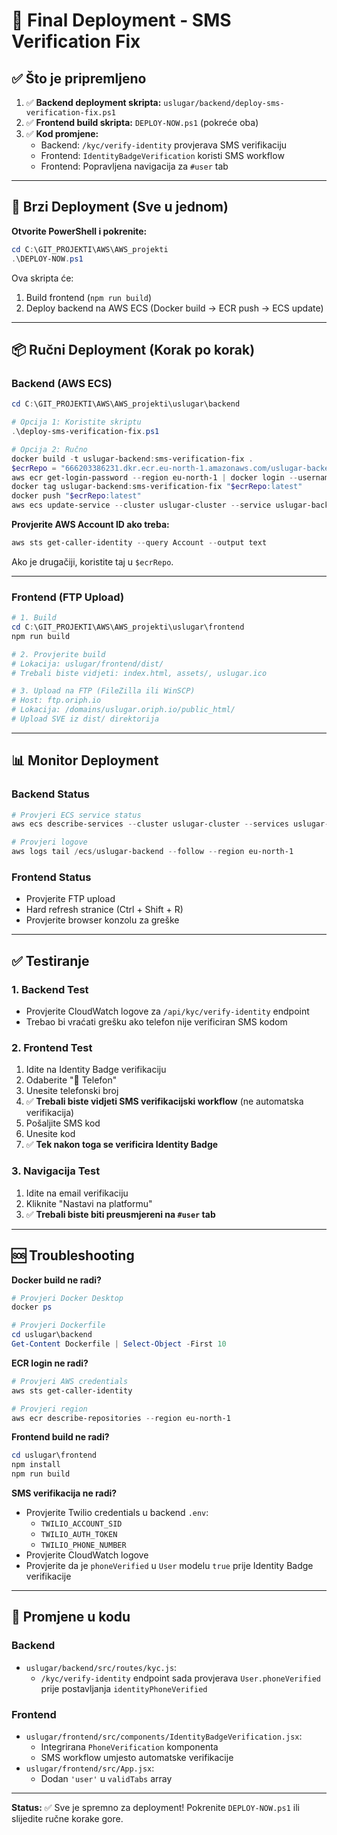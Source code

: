 # 🚀 Final Deployment - SMS Verification Fix

## ✅ Što je pripremljeno

1. ✅ **Backend deployment skripta:** `uslugar/backend/deploy-sms-verification-fix.ps1`
2. ✅ **Frontend build skripta:** `DEPLOY-NOW.ps1` (pokreće oba)
3. ✅ **Kod promjene:**
   - Backend: `/kyc/verify-identity` provjerava SMS verifikaciju
   - Frontend: `IdentityBadgeVerification` koristi SMS workflow
   - Frontend: Popravljena navigacija za `#user` tab

---

## 🚀 Brzi Deployment (Sve u jednom)

**Otvorite PowerShell i pokrenite:**

```powershell
cd C:\GIT_PROJEKTI\AWS\AWS_projekti
.\DEPLOY-NOW.ps1
```

Ova skripta će:
1. Build frontend (`npm run build`)
2. Deploy backend na AWS ECS (Docker build → ECR push → ECS update)

---

## 📦 Ručni Deployment (Korak po korak)

### Backend (AWS ECS)

```powershell
cd C:\GIT_PROJEKTI\AWS\AWS_projekti\uslugar\backend

# Opcija 1: Koristite skriptu
.\deploy-sms-verification-fix.ps1

# Opcija 2: Ručno
docker build -t uslugar-backend:sms-verification-fix .
$ecrRepo = "666203386231.dkr.ecr.eu-north-1.amazonaws.com/uslugar-backend"
aws ecr get-login-password --region eu-north-1 | docker login --username AWS --password-stdin $ecrRepo
docker tag uslugar-backend:sms-verification-fix "$ecrRepo:latest"
docker push "$ecrRepo:latest"
aws ecs update-service --cluster uslugar-cluster --service uslugar-backend-service --force-new-deployment --region eu-north-1
```

**Provjerite AWS Account ID ako treba:**
```powershell
aws sts get-caller-identity --query Account --output text
```

Ako je drugačiji, koristite taj u `$ecrRepo`.

---

### Frontend (FTP Upload)

```powershell
# 1. Build
cd C:\GIT_PROJEKTI\AWS\AWS_projekti\uslugar\frontend
npm run build

# 2. Provjerite build
# Lokacija: uslugar/frontend/dist/
# Trebali biste vidjeti: index.html, assets/, uslugar.ico

# 3. Upload na FTP (FileZilla ili WinSCP)
# Host: ftp.oriph.io
# Lokacija: /domains/uslugar.oriph.io/public_html/
# Upload SVE iz dist/ direktorija
```

---

## 📊 Monitor Deployment

### Backend Status

```powershell
# Provjeri ECS service status
aws ecs describe-services --cluster uslugar-cluster --services uslugar-backend-service --region eu-north-1 --query 'services[0].deployments'

# Provjeri logove
aws logs tail /ecs/uslugar-backend --follow --region eu-north-1
```

### Frontend Status

- Provjerite FTP upload
- Hard refresh stranice (Ctrl + Shift + R)
- Provjerite browser konzolu za greške

---

## ✅ Testiranje

### 1. Backend Test
- Provjerite CloudWatch logove za `/api/kyc/verify-identity` endpoint
- Trebao bi vraćati grešku ako telefon nije verificiran SMS kodom

### 2. Frontend Test
1. Idite na Identity Badge verifikaciju
2. Odaberite "📱 Telefon"
3. Unesite telefonski broj
4. ✅ **Trebali biste vidjeti SMS verifikacijski workflow** (ne automatska verifikacija)
5. Pošaljite SMS kod
6. Unesite kod
7. ✅ **Tek nakon toga se verificira Identity Badge**

### 3. Navigacija Test
1. Idite na email verifikaciju
2. Kliknite "Nastavi na platformu"
3. ✅ **Trebali biste biti preusmjereni na `#user` tab**

---

## 🆘 Troubleshooting

**Docker build ne radi?**
```powershell
# Provjeri Docker Desktop
docker ps

# Provjeri Dockerfile
cd uslugar\backend
Get-Content Dockerfile | Select-Object -First 10
```

**ECR login ne radi?**
```powershell
# Provjeri AWS credentials
aws sts get-caller-identity

# Provjeri region
aws ecr describe-repositories --region eu-north-1
```

**Frontend build ne radi?**
```powershell
cd uslugar\frontend
npm install
npm run build
```

**SMS verifikacija ne radi?**
- Provjerite Twilio credentials u backend `.env`:
  - `TWILIO_ACCOUNT_SID`
  - `TWILIO_AUTH_TOKEN`
  - `TWILIO_PHONE_NUMBER`
- Provjerite CloudWatch logove
- Provjerite da je `phoneVerified` u `User` modelu `true` prije Identity Badge verifikacije

---

## 📝 Promjene u kodu

### Backend
- `uslugar/backend/src/routes/kyc.js`:
  - `/kyc/verify-identity` endpoint sada provjerava `User.phoneVerified` prije postavljanja `identityPhoneVerified`

### Frontend
- `uslugar/frontend/src/components/IdentityBadgeVerification.jsx`:
  - Integrirana `PhoneVerification` komponenta
  - SMS workflow umjesto automatske verifikacije
- `uslugar/frontend/src/App.jsx`:
  - Dodan `'user'` u `validTabs` array

---

**Status:** ✅ Sve je spremno za deployment! Pokrenite `DEPLOY-NOW.ps1` ili slijedite ručne korake gore.

